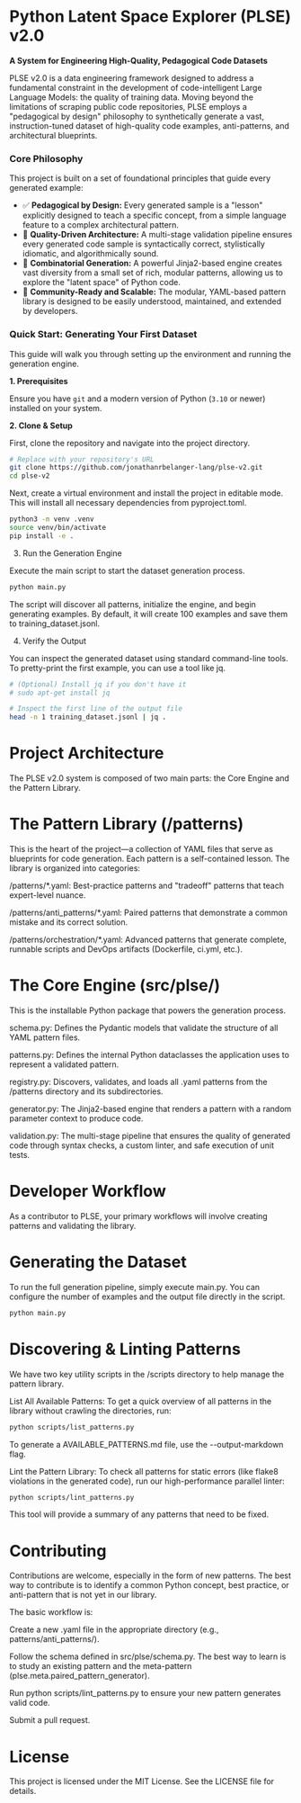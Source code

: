 # Python Latent Space Explorer (PLSE) v2.0

**A System for Engineering High-Quality, Pedagogical Code Datasets**



PLSE v2.0 is a data engineering framework designed to address a fundamental constraint in the development of code-intelligent Large Language Models: the quality of training data. Moving beyond the limitations of scraping public code repositories, PLSE employs a "pedagogical by design" philosophy to synthetically generate a vast, instruction-tuned dataset of high-quality code examples, anti-patterns, and architectural blueprints.



### Core Philosophy

This project is built on a set of foundational principles that guide every generated example:

*   ✅ **Pedagogical by Design:** Every generated sample is a "lesson" explicitly designed to teach a specific concept, from a simple language feature to a complex architectural pattern.
*   🔬 **Quality-Driven Architecture:** A multi-stage validation pipeline ensures every generated code sample is syntactically correct, stylistically idiomatic, and algorithmically sound.
*   🔀 **Combinatorial Generation:** A powerful Jinja2-based engine creates vast diversity from a small set of rich, modular patterns, allowing us to explore the "latent space" of Python code.
*   🧩 **Community-Ready and Scalable:** The modular, YAML-based pattern library is designed to be easily understood, maintained, and extended by developers.

### Quick Start: Generating Your First Dataset

This guide will walk you through setting up the environment and running the generation engine.

**1. Prerequisites**

Ensure you have `git` and a modern version of Python (`3.10` or newer) installed on your system.

**2. Clone & Setup**

First, clone the repository and navigate into the project directory.

```bash
# Replace with your repository's URL
git clone https://github.com/jonathanrbelanger-lang/plse-v2.git
cd plse-v2
```

Next, create a virtual environment and install the project in editable mode. This will install all necessary dependencies from pyproject.toml.

```bash
python3 -m venv .venv
source venv/bin/activate
pip install -e .
```

3. Run the Generation Engine

Execute the main script to start the dataset generation process.


```bash
python main.py
```

The script will discover all patterns, initialize the engine, and begin generating examples. By default, it will create 100 examples and save them to training_dataset.jsonl.

4. Verify the Output

You can inspect the generated dataset using standard command-line tools. To pretty-print the first example, you can use a tool like jq.


```bash
# (Optional) Install jq if you don't have it
# sudo apt-get install jq
```

```bash
# Inspect the first line of the output file
head -n 1 training_dataset.jsonl | jq .
```

# Project Architecture

The PLSE v2.0 system is composed of two main parts: the Core Engine and the Pattern Library.

# The Pattern Library (/patterns)

This is the heart of the project—a collection of YAML files that serve as blueprints for code generation. Each pattern is a self-contained lesson. The library is organized into categories:

/patterns/*.yaml: Best-practice patterns and "tradeoff" patterns that teach expert-level nuance.

/patterns/anti_patterns/*.yaml: Paired patterns that demonstrate a common mistake and its correct solution.

/patterns/orchestration/*.yaml: Advanced patterns that generate complete, runnable scripts and DevOps artifacts (Dockerfile, ci.yml, etc.).

# The Core Engine (src/plse/)

This is the installable Python package that powers the generation process.

schema.py: Defines the Pydantic models that validate the structure of all YAML pattern files.

patterns.py: Defines the internal Python dataclasses the application uses to represent a validated pattern.

registry.py: Discovers, validates, and loads all .yaml patterns from the /patterns directory and its subdirectories.

generator.py: The Jinja2-based engine that renders a pattern with a random parameter context to produce code.

validation.py: The multi-stage pipeline that ensures the quality of generated code through syntax checks, a custom linter, and safe execution of unit tests.

# Developer Workflow

As a contributor to PLSE, your primary workflows will involve creating patterns and validating the library.

# Generating the Dataset

To run the full generation pipeline, simply execute main.py. You can configure the number of examples and the output file directly in the script.

```bash
python main.py
```

# Discovering & Linting Patterns

We have two key utility scripts in the /scripts directory to help manage the pattern library.

List All Available Patterns: To get a quick overview of all patterns in the library without crawling the directories, run:

```bash
python scripts/list_patterns.py
```

To generate a AVAILABLE_PATTERNS.md file, use the --output-markdown flag.

Lint the Pattern Library: To check all patterns for static errors (like flake8 violations in the generated code), run our high-performance parallel linter:


```bash
python scripts/lint_patterns.py
```

This tool will provide a summary of any patterns that need to be fixed.

# Contributing

Contributions are welcome, especially in the form of new patterns. The best way to contribute is to identify a common Python concept, best practice, or anti-pattern that is not yet in our library.

The basic workflow is:

Create a new .yaml file in the appropriate directory (e.g., patterns/anti_patterns/).

Follow the schema defined in src/plse/schema.py. The best way to learn is to study an existing pattern and the meta-pattern (plse.meta.paired_pattern_generator).

Run python scripts/lint_patterns.py to ensure your new pattern generates valid code.

Submit a pull request.

# License

This project is licensed under the MIT License. See the LICENSE file for details.